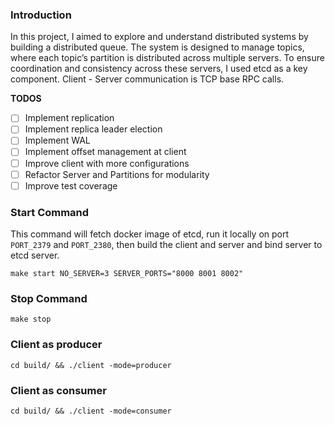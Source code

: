 ### Introduction

In this project, I aimed to explore and understand distributed systems by building a distributed queue. The system is designed to manage topics, where each topic’s partition is distributed across multiple servers. To ensure coordination and consistency across these servers, I used etcd as a key component. Client - Server communication is TCP base RPC calls.


**TODOS**
- [ ] Implement replication
- [ ] Implement replica leader election
- [ ] Implement WAL
- [ ] Implement offset management at client
- [ ] Improve client with more configurations 
- [ ] Refactor Server and Partitions for modularity
- [ ] Improve test coverage

### Start Command

This command will fetch docker image of etcd, run it locally on port `PORT_2379` and `PORT_2380`, then build the client and server and bind server to etcd server.

```
make start NO_SERVER=3 SERVER_PORTS="8000 8001 8002"
```

### Stop Command
```
make stop
```

### Client as producer
```
cd build/ && ./client -mode=producer
```

### Client as consumer
```
cd build/ && ./client -mode=consumer
```
